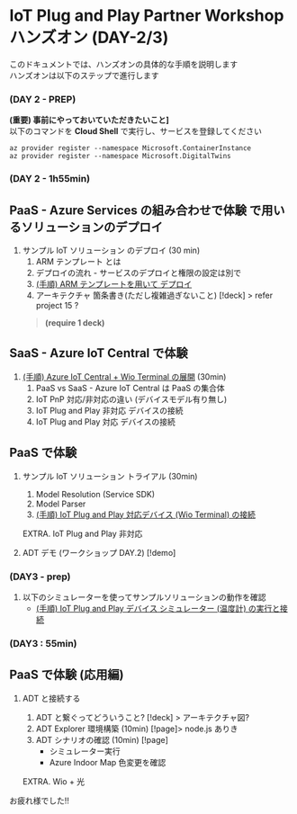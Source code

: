 # IoT Plug and Play Partner Workshop ハンズオン (DAY-2/3)

このドキュメントでは、ハンズオンの具体的な手順を説明します  
ハンズオンは以下のステップで進行します  

### (DAY 2 - PREP)
**(重要) 事前にやっておいていただきたいこと]**  
以下のコマンドを **Cloud Shell** で実行し、サービスを登録してください  
```
az provider register --namespace Microsoft.ContainerInstance  
az provider register --namespace Microsoft.DigitalTwins  
```

### (DAY 2 - 1h55min)
## PaaS - Azure Services の組み合わせで体験 で用いるソリューションのデプロイ  
1. サンプル IoT ソリューション のデプロイ (30 min)
    1. ARM テンプレート とは  
    1. デプロイの流れ - サービスのデプロイと権限の設定は別で
    1. [(手順) ARM テンプレートを用いて デプロイ](./deployment/readme.md)
    1. アーキテクチャ 箇条書き(ただし複雑過ぎないこと) [!deck] > refer project 15 ?
    > **(require 1 deck)**

## SaaS - Azure IoT Central で体験  
1. [(手順) Azure IoT Central + Wio Terminal の展開](./wioterminal/readme.md) (30min)  
    1. PaaS vs SaaS - Azure IoT Central は PaaS の集合体  
    1. IoT PnP 対応/非対応の違い (デバイスモデル有り無し)  
    1. IoT Plug and Play 非対応 デバイスの接続  
    1. IoT Plug and Play 対応 デバイスの接続

## PaaS で体験
1. サンプル IoT ソリューション トライアル (30min)  
    1. Model Resolution (Service SDK)  
    1. Model Parser  
    1. [(手順) IoT Plug and Play 対応デバイス (Wio Terminal) の接続](./wioterminal/sample.md)

    EXTRA. IoT Plug and Play 非対応  

1. ADT デモ (ワークショップ DAY.2) [!demo]
       
### (DAY3 - prep) 
1. 以下のシミュレーターを使ってサンプルソリューションの動作を確認
    - [(手順) IoT Plug and Play デバイス シミュレーター (温度計) の実行と接続](./simulator/readme.md)

### (DAY3 : 55min)
## PaaS で体験 (応用編)
1. ADT と接続する
    1. ADT と繋ぐってどういうこと? [!deck] > アーキテクチャ図?
    1. ADT Explorer 環境構築 (10min) [!page]> node.js ありき
    1. ADT シナリオの確認 (10min) [!page]
        - シミュレーター実行
        - Azure Indoor Map 色変更を確認

    EXTRA. Wio + 光  

お疲れ様でした!!  
